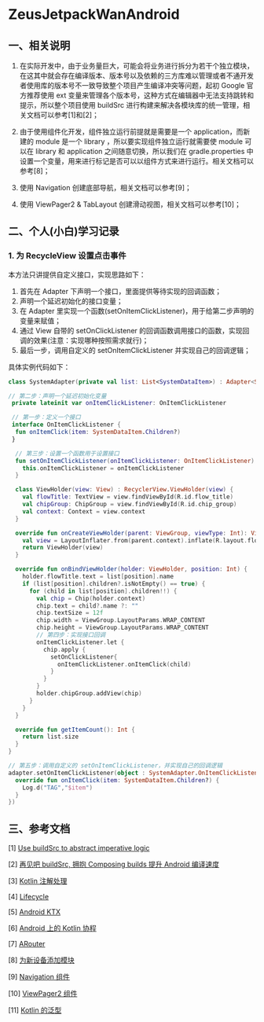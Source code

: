 # ZeusJetpackWanAndroid

## 一、相关说明

1. 在实际开发中，由于业务量巨大，可能会将业务进行拆分为若干个独立模块，在这其中就会存在编译版本、版本号以及依赖的三方库难以管理或者不通开发者使用库的版本号不一致导致整个项目产生编译冲突等问题，起初 Google 官方推荐使用 ext 变量来管理各个版本号，这种方式在编辑器中无法支持跳转和提示，所以整个项目使用 buildSrc 进行构建来解决各模块库的统一管理，相关文档可以参考[1]和[2]；

2. 由于使用组件化开发，组件独立运行前提就是需要是一个 application，而新建的 module 是一个 library ，所以要实现组件独立运行就需要使 module 可以在 library 和 application 之间随意切换，所以我们在 gradle.properties 中设置一个变量，用来进行标记是否可以以组件方式来进行运行。相关文档可以参考[8]；

3. 使用 Navigation 创建底部导航，相关文档可以参考[9]；

4. 使用 ViewPager2 & TabLayout 创建滑动视图，相关文档可以参考[10]；

## 二、个人(小白)学习记录

### 1. 为 RecycleView 设置点击事件

本方法只讲提供自定义接口，实现思路如下：

1. 首先在 Adapter 下声明一个接口，里面提供等待实现的回调函数；
2. 声明一个延迟初始化的接口变量；
3. 在 Adapter 里实现一个函数(setOnItemClickListener)，用于给第二步声明的变量来赋值；
4. 通过 View 自带的 setOnClickListener 的回调函数调用接口的函数，实现回调的效果(注意：实现哪种按照需求就行)；
5. 最后一步，调用自定义的 setOnItemClickListener 并实现自己的回调逻辑；

具体实例代码如下：

```kotlin
class SystemAdapter(private val list: List<SystemDataItem>) : Adapter<SystemAdapter.ViewHolder>() {

// 第二步：声明一个延迟初始化变量
 private lateinit var onItemClickListener: OnItemClickListener

 // 第一步：定义一个接口
 interface OnItemClickListener {
  fun onItemClick(item: SystemDataItem.Children?)
 }

  // 第三步：设置一个函数用于设置接口
  fun setOnItemClickListener(onItemClickListener: OnItemClickListener) {
    this.onItemClickListener = onItemClickListener
  }

  class ViewHolder(view: View) : RecyclerView.ViewHolder(view) {
    val flowTitle: TextView = view.findViewById(R.id.flow_title)
    val chipGroup: ChipGroup = view.findViewById(R.id.chip_group)
    val context: Context = view.context
  }

  override fun onCreateViewHolder(parent: ViewGroup, viewType: Int): ViewHolder {
    val view = LayoutInflater.from(parent.context).inflate(R.layout.flow_items, parent, false)
    return ViewHolder(view)
  }

  override fun onBindViewHolder(holder: ViewHolder, position: Int) {
    holder.flowTitle.text = list[position].name
    if (list[position].children?.isNotEmpty() == true) {
      for (child in list[position].children!!) {
        val chip = Chip(holder.context)
        chip.text = child?.name ?: ""
        chip.textSize = 12f
        chip.width = ViewGroup.LayoutParams.WRAP_CONTENT
        chip.height = ViewGroup.LayoutParams.WRAP_CONTENT
        // 第四步：实现接口回调
        onItemClickListener.let {
          chip.apply {
            setOnClickListener{
              onItemClickListener.onItemClick(child)
            }
          }
        }
        holder.chipGroup.addView(chip)
      }
    }
  }

  override fun getItemCount(): Int {
    return list.size
  }
}

// 第五步：调用自定义的 setOnItemClickListener，并实现自己的回调逻辑
adapter.setOnItemClickListener(object : SystemAdapter.OnItemClickListener{
  override fun onItemClick(item: SystemDataItem.Children?) {
    Log.d("TAG","$item")
  }
})

```

## 三、参考文档

[1] [Use buildSrc to abstract imperative logic](https://docs.gradle.org/current/userguide/organizing_gradle_projects.html#sec:build_sources)

[2] [再见吧 buildSrc, 拥抱 Composing builds 提升 Android 编译速度](https://juejin.cn/post/6844904176250519565)

[3] [Kotlin 注解处理](https://www.kotlincn.net/docs/reference/kapt.html)

[4] [Lifecycle](https://developer.android.com/jetpack/androidx/releases/lifecycle?hl=zh-cn#declaring_dependencies)

[5] [Android KTX](https://developer.android.com/kotlin/ktx)

[6] [Android 上的 Kotlin 协程](https://developer.android.com/kotlin/coroutines?hl=zh-cn)

[7] [ARouter](https://github.com/alibaba/ARouter)

[8] [为新设备添加模块](https://developer.android.com/studio/projects/add-app-module)

[9] [Navigation 组件](https://developer.android.com/guide/navigation/navigation-getting-started?hl=zh-cn)

[10] [ViewPager2 组件](https://developer.android.com/guide/navigation/navigation-swipe-view-2)

[11] [Kotlin 的泛型](https://rengwuxian.com/kotlin-generics/)
